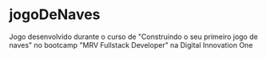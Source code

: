 # jogoDeNaves
Jogo desenvolvido durante o curso de "Construindo o seu primeiro jogo de naves" no bootcamp "MRV Fullstack Developer" na Digital Innovation One
